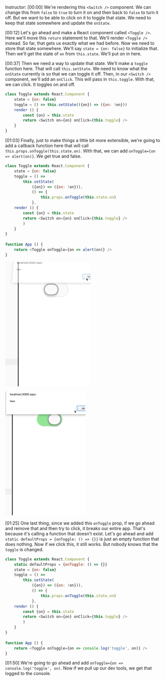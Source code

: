 Instructor: [00:00] We're rendering this `<Switch />` component. We can change this from `false` to `true` to turn it on and then back to `false` to turn it off. But we want to be able to click on it to toggle that state. We need to keep that state somewhere and update the `onState`.

[00:12] Let's go ahead and make a React component called `<Toggle />`. Here we'll move this `return` statement to that. We'll render `<Toggle />` instead. So far, that gets us exactly what we had before. Now we need to store that state somewhere. We'll say `state = {on: false}` to initialize that. Then we'll get the state of `on` from `this.state`. We'll put on in here.


[00:37] Then we need a way to update that state. We'll make a `toggle` function here. That will call `this.setState`. We need to know what the `onState` currently is so that we can toggle it off. Then, in our `<Switch />` component, we'll add an `onClick`. This will pass in `this.toggle`. With that, we can click. It toggles on and off.

```js
class Toggle extends React.Component {
    state = {on: false}
    toggle = () => this.setState(({on}) => ({on: !on}))
    render () {
        const {on} = this.state
        return <Switch on={on} onClick={this.toggle} />
    }
}
```

[01:03] Finally, just to make things a little bit more extensible, we're going to add a callback function here that will call `this.props.onToggle(this.state.on)`. With that, we can add `onToggle={on => alert(on)}`. We get true and false.

```js
class Toggle extends React.Component {
    state = {on: false}
    toggle = () => 
        this.setState(
            ({on}) => ({on: !on})),
            () => {
                this.props.onToggle(this.state.on)
            },
    render () {
        const {on} = this.state
        return <Switch on={on} onClick={this.toggle} />
        )
    }
}

function App () {
    return <Toggle onToggle={on => alert(on)} />
}
```

![Alert True](../images/react-build-a-toggle-component-alert-true.png)

![Alert False](../images/react-build-a-toggle-component-alert-false.png)

[01:25] One last thing, since we added this `onToggle` prop, if we go ahead and remove that and then try to click, it breaks our entire app. That's because it's calling a function that doesn't exist. Let's go ahead and add `static defaultProps = {onToggle: () => {}}` is just an empty function that does nothing. Now if we click this, it still works. But nobody knows that the `toggle` is changed.

```js
class Toggle extends React.Component {
    static defaultProps = {onToggle: () => {}}
    state = {on: false}
    toggle = () => 
        this.setState(
            ({on}) => ({on: !on})),
            () => {
                this.props.onToggle(this.state.on)
            },
    render () {
        const {on} = this.state
        return <Switch on={on} onClick={this.toggle} />
        )
    }
}

function App () {
    return <Toggle onToggle={on => console.log('toggle', on)} />
}
```

[01:50] We're going to go ahead and add `onToggle={on => console.log('toggle', on)`. Now if we pull up our dev tools, we get that logged to the console.

